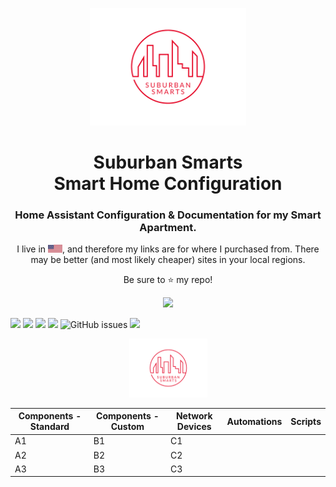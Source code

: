 <p align="center">
  <img src="/images/suburban-smarts.png" width="250"/>
</p>

<h1 align="center">Suburban Smarts <br />Smart Home Configuration</h1>
<h3 align="center">Home Assistant Configuration &amp; Documentation for my Smart Apartment.</h3>
<p align="center">
  I live in <img src="/images/us.png"/>, and therefore my links are for where I purchased from. There may be better (and most likely cheaper) sites in your local regions.</p>
<p align="center">Be sure to ⭐ my repo!</p> 
<p align="center">
<a href="https://hits.seeyoufarm.com"><img src="https://hits.seeyoufarm.com/api/count/incr/badge.svg?url=https%3A%2F%2Fdocs.suburbansmarts.org&count_bg=%23E60023&title_bg=%23000000&icon=&icon_color=%23000000&title=hits&edge_flat=true"/></a>
</p>
<p>
  <img src="https://img.shields.io/github/last-commit/twhite96/SmartHome?style=for-the-badge">
  <img src="https://img.shields.io/badge/HA--Version-5.12-brightgreen?style=for-the-badge">
  <img src="https://img.shields.io/maintenance/yes/2021?style=for-the-badge">
  <img src="https://img.shields.io/badge/License-Unlicense-blueviolet?style=for-the-badge" />
  <img alt="GitHub issues" src="https://img.shields.io/github/issues/twhite96/SmartHome?logoColor=yellow&style=for-the-badge">
  <img src="https://img.shields.io/github/stars/twhite96/SmartHome?style=social">
</p>

<p align="center">
  <img src="/images/suburban-smarts.png" width="125"/>
</p>



| Components - Standard | Components - Custom | Network Devices | Automations | Scripts |
| --------------------- | ------------------- | --------------- | ----------- | ------- |
| A1                    | B1                  | C1              |             |         |
| A2                    | B2                  | C2              |             |         |
| A3                    | B3                  | C3              |             |         |
